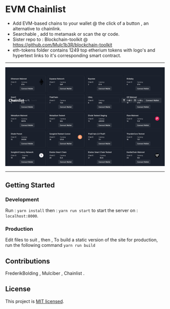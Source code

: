 # EVM Chainlist
* Add EVM-based chains to your wallet @ the click of a button , an alternative to chainlink.
* Searchable , add to metamask or scan the qr code.
* Sister repo to : Blockchain-toolkit @ https://github.com/Mulc1b3R/blockchain-toolkit
* eth-tokens folder contains 1249 top etherium tokens with logo's and hypertext links to it's corresponding smart contract.
*************************************************************************************************************
![Alt Text](evm-chains.png)
*************************************************************************************************************

## Getting Started

### Development

Run : ```yarn install```
then : ```yarn run start```
to start the server on : `localhost:8000`.

### Production
Edit files to suit , then , 
To build a static version of the site for production, run the following command
```yarn run build```

## Contributions
FrederikBolding , Mulciber , Chainlist .

## License
This project is [MIT licensed](./LICENSE).
